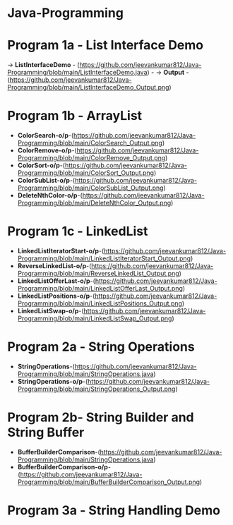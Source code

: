 # Java-Programming

# Program 1a - List Interface Demo
-> **ListInterfaceDemo** - (https://github.com/jeevankumar812/Java-Programming/blob/main/ListInterfaceDemo.java)  - -> **Output** - (https://github.com/jeevankumar812/Java-Programming/blob/main/ListInterfaceDemo_Output.png)

# Program 1b - ArrayList
- **ColorSearch-o/p**-(https://github.com/jeevankumar812/Java-Programming/blob/main/ColorSearch_Output.png) 
- **ColorRemove-o/p**-(https://github.com/jeevankumar812/Java-Programming/blob/main/ColorRemove_Output.png) 
- **ColorSort-o/p**-(https://github.com/jeevankumar812/Java-Programming/blob/main/ColorSort_Output.png)
- **ColorSubList-o/p**-(https://github.com/jeevankumar812/Java-Programming/blob/main/ColorSubList_Output.png)  
- **DeleteNthColor-o/p**-(https://github.com/jeevankumar812/Java-Programming/blob/main/DeleteNthColor_Output.png)

# Program 1c - LinkedList
- **LinkedListIteratorStart-o/p**-(https://github.com/jeevankumar812/Java-Programming/blob/main/LinkedListIteratorStart_Output.png)
- **ReverseLinkedList-o/p**-(https://github.com/jeevankumar812/Java-Programming/blob/main/ReverseLinkedList_Output.png) 
- **LinkedListOfferLast-o/p**-(https://github.com/jeevankumar812/Java-Programming/blob/main/LinkedListOfferLast_Output.png)
- **LinkedListPositions-o/p**-(https://github.com/jeevankumar812/Java-Programming/blob/main/LinkedListPositions_Output.png)  
- **LinkedListSwap-o/p**-(https://github.com/jeevankumar812/Java-Programming/blob/main/LinkedListSwap_Output.png)


# Program 2a - String Operations
- **StringOperations**-(https://github.com/jeevankumar812/Java-Programming/blob/main/StringOperations.java)
- **StringOperations-o/p**-(https://github.com/jeevankumar812/Java-Programming/blob/main/StringOperations_Output.png)

# Program 2b- String Builder and String Buffer
- **BufferBuilderComparison**-(https://github.com/jeevankumar812/Java-Programming/blob/main/StringOperations.java)
- **BufferBuilderComparison-o/p**-(https://github.com/jeevankumar812/Java-Programming/blob/main/BufferBuilderComparison_Output.png)

# Program 3a - String Handling Demo


